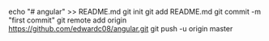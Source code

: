 echo "# angular" >> README.md
git init
git add README.md
git commit -m "first commit"
git remote add origin https://github.com/edwardc08/angular.git
git push -u origin master
